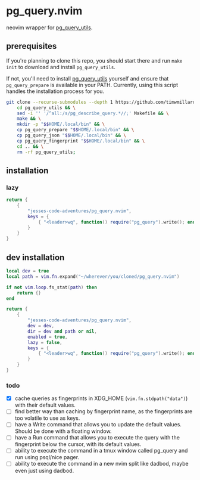 # pg_query.nvim

neovim wrapper for [pg_query_utils](https://github.com/timwmillard/pg_query_utils.git).

## prerequisites

If you're planning to clone this repo, you should start there and run `make init` to download and install `pg_query_utils`.

If not, you'll need to install [pg_query_utils](https://github.com/timwmillard/pg_query_utils.git) yourself and ensure that `pg_query_prepare` is available in your PATH. Currently, using this script handles the installation process for you.

```bash
git clone --recurse-submodules --depth 1 https://github.com/timwmillard/pg_query_utils.git && \
    cd pg_query_utils && \
    sed -i '' '/^all:/s/pg_describe_query.*//;' Makefile && \
    make && \
    mkdir -p "$$HOME/.local/bin" && \
    cp pg_query_prepare "$$HOME/.local/bin" && \
    cp pg_query_json "$$HOME/.local/bin" && \
    cp pg_query_fingerprint "$$HOME/.local/bin" && \
    cd .. && \
    rm -rf pg_query_utils;
```

## installation

### lazy

```lua
return {
    {
        "jesses-code-adventures/pg_query.nvim",
        keys = {
            { "<leader>wq", function() require("pg_query").write(); end, mode = "n", desc = "Write postgres query" },
        }
    }
}
```

## dev installation

```lua
local dev = true
local path = vim.fn.expand("~/wherever/you/cloned/pg_query.nvim")

if not vim.loop.fs_stat(path) then
    return {}
end

return {
    {
        "jesses-code-adventures/pg_query.nvim",
        dev = dev,
        dir = dev and path or nil,
        enabled = true,
        lazy = false,
        keys = {
            { "<leader>wq", function() require("pg_query").write(); end, mode = "n", desc = "Write postgres query" },
        }
    }
}
```

### todo

- [x] cache queries as fingerprints in XDG_HOME (`vim.fn.stdpath("data")`) with their default values.
- [ ] find better way than caching by fingerprint name, as the fingerprints are too volatile to use as keys.
- [ ] have a Write command that allows you to update the default values. Should be done with a floating window.
- [ ] have a Run command that allows you to execute the query with the fingerprint below the cursor, with its default values.
- [ ] ability to execute the command in a tmux window called pg_query and run using psql/nice pager.
- [ ] ability to execute the command in a new nvim split like dadbod, maybe even just using dadbod.

